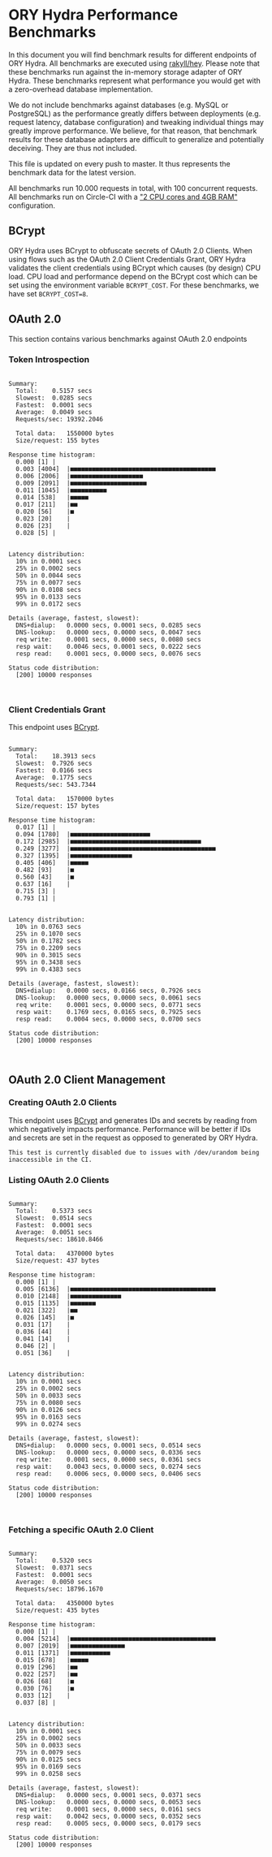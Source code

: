# ORY Hydra Performance Benchmarks

In this document you will find benchmark results for different endpoints of ORY
Hydra. All benchmarks are executed using
[rakyll/hey](https://github.com/rakyll/hey). Please note that these benchmarks
run against the in-memory storage adapter of ORY Hydra. These benchmarks
represent what performance you would get with a zero-overhead database
implementation.

We do not include benchmarks against databases (e.g. MySQL or PostgreSQL) as the
performance greatly differs between deployments (e.g. request latency, database
configuration) and tweaking individual things may greatly improve performance.
We believe, for that reason, that benchmark results for these database adapters
are difficult to generalize and potentially deceiving. They are thus not
included.

This file is updated on every push to master. It thus represents the benchmark
data for the latest version.

All benchmarks run 10.000 requests in total, with 100 concurrent requests. All
benchmarks run on Circle-CI with a
["2 CPU cores and 4GB RAM"](https://support.circleci.com/hc/en-us/articles/360000489307-Why-do-my-tests-take-longer-to-run-on-CircleCI-than-locally-)
configuration.

## BCrypt

ORY Hydra uses BCrypt to obfuscate secrets of OAuth 2.0 Clients. When using
flows such as the OAuth 2.0 Client Credentials Grant, ORY Hydra validates the
client credentials using BCrypt which causes (by design) CPU load. CPU load and
performance depend on the BCrypt cost which can be set using the environment
variable `BCRYPT_COST`. For these benchmarks, we have set `BCRYPT_COST=8`.

## OAuth 2.0

This section contains various benchmarks against OAuth 2.0 endpoints

### Token Introspection

```

Summary:
  Total:	0.5157 secs
  Slowest:	0.0285 secs
  Fastest:	0.0001 secs
  Average:	0.0049 secs
  Requests/sec:	19392.2046

  Total data:	1550000 bytes
  Size/request:	155 bytes

Response time histogram:
  0.000 [1]	|
  0.003 [4004]	|■■■■■■■■■■■■■■■■■■■■■■■■■■■■■■■■■■■■■■■■
  0.006 [2006]	|■■■■■■■■■■■■■■■■■■■■
  0.009 [2091]	|■■■■■■■■■■■■■■■■■■■■■
  0.011 [1045]	|■■■■■■■■■■
  0.014 [538]	|■■■■■
  0.017 [211]	|■■
  0.020 [56]	|■
  0.023 [20]	|
  0.026 [23]	|
  0.028 [5]	|


Latency distribution:
  10% in 0.0001 secs
  25% in 0.0002 secs
  50% in 0.0044 secs
  75% in 0.0077 secs
  90% in 0.0108 secs
  95% in 0.0133 secs
  99% in 0.0172 secs

Details (average, fastest, slowest):
  DNS+dialup:	0.0000 secs, 0.0001 secs, 0.0285 secs
  DNS-lookup:	0.0000 secs, 0.0000 secs, 0.0047 secs
  req write:	0.0001 secs, 0.0000 secs, 0.0080 secs
  resp wait:	0.0046 secs, 0.0001 secs, 0.0222 secs
  resp read:	0.0001 secs, 0.0000 secs, 0.0076 secs

Status code distribution:
  [200]	10000 responses



```

### Client Credentials Grant

This endpoint uses [BCrypt](#bcrypt).

```

Summary:
  Total:	18.3913 secs
  Slowest:	0.7926 secs
  Fastest:	0.0166 secs
  Average:	0.1775 secs
  Requests/sec:	543.7344

  Total data:	1570000 bytes
  Size/request:	157 bytes

Response time histogram:
  0.017 [1]	|
  0.094 [1780]	|■■■■■■■■■■■■■■■■■■■■■■
  0.172 [2985]	|■■■■■■■■■■■■■■■■■■■■■■■■■■■■■■■■■■■■
  0.249 [3277]	|■■■■■■■■■■■■■■■■■■■■■■■■■■■■■■■■■■■■■■■■
  0.327 [1395]	|■■■■■■■■■■■■■■■■■
  0.405 [406]	|■■■■■
  0.482 [93]	|■
  0.560 [43]	|■
  0.637 [16]	|
  0.715 [3]	|
  0.793 [1]	|


Latency distribution:
  10% in 0.0763 secs
  25% in 0.1070 secs
  50% in 0.1782 secs
  75% in 0.2209 secs
  90% in 0.3015 secs
  95% in 0.3438 secs
  99% in 0.4383 secs

Details (average, fastest, slowest):
  DNS+dialup:	0.0000 secs, 0.0166 secs, 0.7926 secs
  DNS-lookup:	0.0000 secs, 0.0000 secs, 0.0061 secs
  req write:	0.0001 secs, 0.0000 secs, 0.0771 secs
  resp wait:	0.1769 secs, 0.0165 secs, 0.7925 secs
  resp read:	0.0004 secs, 0.0000 secs, 0.0700 secs

Status code distribution:
  [200]	10000 responses



```

## OAuth 2.0 Client Management

### Creating OAuth 2.0 Clients

This endpoint uses [BCrypt](#bcrypt) and generates IDs and secrets by reading
from which negatively impacts performance. Performance will be better if IDs and
secrets are set in the request as opposed to generated by ORY Hydra.

```
This test is currently disabled due to issues with /dev/urandom being inaccessible in the CI.
```

### Listing OAuth 2.0 Clients

```

Summary:
  Total:	0.5373 secs
  Slowest:	0.0514 secs
  Fastest:	0.0001 secs
  Average:	0.0051 secs
  Requests/sec:	18610.8466

  Total data:	4370000 bytes
  Size/request:	437 bytes

Response time histogram:
  0.000 [1]	|
  0.005 [6136]	|■■■■■■■■■■■■■■■■■■■■■■■■■■■■■■■■■■■■■■■■
  0.010 [2148]	|■■■■■■■■■■■■■■
  0.015 [1135]	|■■■■■■■
  0.021 [322]	|■■
  0.026 [145]	|■
  0.031 [17]	|
  0.036 [44]	|
  0.041 [14]	|
  0.046 [2]	|
  0.051 [36]	|


Latency distribution:
  10% in 0.0001 secs
  25% in 0.0002 secs
  50% in 0.0033 secs
  75% in 0.0080 secs
  90% in 0.0126 secs
  95% in 0.0163 secs
  99% in 0.0274 secs

Details (average, fastest, slowest):
  DNS+dialup:	0.0000 secs, 0.0001 secs, 0.0514 secs
  DNS-lookup:	0.0000 secs, 0.0000 secs, 0.0336 secs
  req write:	0.0001 secs, 0.0000 secs, 0.0361 secs
  resp wait:	0.0043 secs, 0.0000 secs, 0.0274 secs
  resp read:	0.0006 secs, 0.0000 secs, 0.0406 secs

Status code distribution:
  [200]	10000 responses



```

### Fetching a specific OAuth 2.0 Client

```

Summary:
  Total:	0.5320 secs
  Slowest:	0.0371 secs
  Fastest:	0.0001 secs
  Average:	0.0050 secs
  Requests/sec:	18796.1670

  Total data:	4350000 bytes
  Size/request:	435 bytes

Response time histogram:
  0.000 [1]	|
  0.004 [5214]	|■■■■■■■■■■■■■■■■■■■■■■■■■■■■■■■■■■■■■■■■
  0.007 [2019]	|■■■■■■■■■■■■■■■
  0.011 [1371]	|■■■■■■■■■■■
  0.015 [678]	|■■■■■
  0.019 [296]	|■■
  0.022 [257]	|■■
  0.026 [68]	|■
  0.030 [76]	|■
  0.033 [12]	|
  0.037 [8]	|


Latency distribution:
  10% in 0.0001 secs
  25% in 0.0002 secs
  50% in 0.0033 secs
  75% in 0.0079 secs
  90% in 0.0125 secs
  95% in 0.0169 secs
  99% in 0.0258 secs

Details (average, fastest, slowest):
  DNS+dialup:	0.0000 secs, 0.0001 secs, 0.0371 secs
  DNS-lookup:	0.0000 secs, 0.0000 secs, 0.0053 secs
  req write:	0.0001 secs, 0.0000 secs, 0.0161 secs
  resp wait:	0.0042 secs, 0.0000 secs, 0.0352 secs
  resp read:	0.0005 secs, 0.0000 secs, 0.0179 secs

Status code distribution:
  [200]	10000 responses



```
